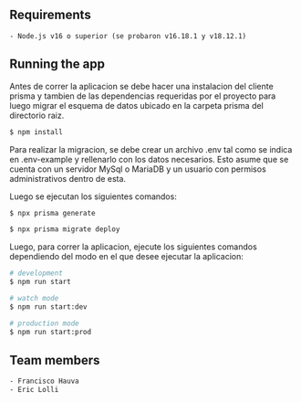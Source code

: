 ## Requirements
```
- Node.js v16 o superior (se probaron v16.18.1 y v18.12.1)
```

## Running the app
Antes de correr la aplicacion se debe hacer una instalacion del cliente prisma y tambien de las dependencias requeridas por el proyecto para luego migrar el esquema de datos ubicado en la carpeta prisma del directorio raiz.


```bash
$ npm install
```

Para realizar la migracion, se debe crear un archivo .env tal como se indica en .env-example y rellenarlo con los datos necesarios. Esto asume que se cuenta con un servidor MySql o MariaDB y un usuario con permisos administrativos dentro de esta.

Luego se ejecutan los siguientes comandos:

```bash
$ npx prisma generate

$ npx prisma migrate deploy
```

Luego, para correr la aplicacion, ejecute los siguientes comandos dependiendo del modo en el que desee ejecutar la aplicacion:

```bash
# development
$ npm run start

# watch mode
$ npm run start:dev

# production mode
$ npm run start:prod
```

## Team members

```bash
- Francisco Hauva
- Eric Lolli
```
